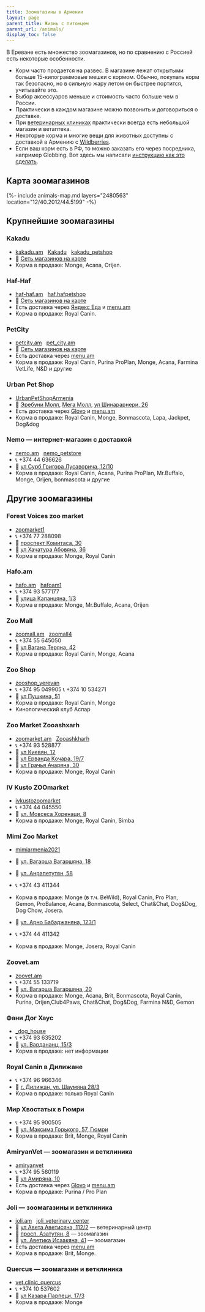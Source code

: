 ```yaml
---
title: Зоомагазины в Армении
layout: page
parent_title: Жизнь с питомцем
parent_url: /animals/
display_toc: false
---
```


В Ереване есть множество зоомагазинов, но по сравнению с Россией есть некоторые особенности.

- Корм часто продается на развес. В магазине лежат открытыми больше 15-килограммовые мешки с кормом. Обычно,
  покупать корм так безопасно, но в сильную жару летом он быстрее портится, учитывайте это.
- Выбор аксессуаров меньше и стоимость часто больше чем в России.
- Практически в каждом магазине можно позвонить и договориться о доставке.
- При [ветеринарных клиниках](vetclinics.md) практически всегда есть небольшой магазин и ветаптека.
- Некоторые корма и многие вещи для животных доступны с доставкой в Армению с [Wildberries](https://global.wildberries.ru).
- Если ваш корм есть в РФ, то можно заказать его через посредника, например Globbing. Вот здесь мы написали [инструкцию как это сделать](../delivery/globbing-from-russia.md).

## Карта зоомагазинов

{%- include animals-map.md layers="2480563" location="12/40.2012/44.5199" -%}

## Крупнейшие зоомагазины

<div class="cards list-emoji">
<div class="card">

### Kakadu

- <i class="fa-solid fa-link"></i> [kakadu.am](https://kakadu.am) &nbsp; <i class="fa-brands fa-facebook-f"></i> [Kakadu](https://m.facebook.com/KAKADUSshops/) &nbsp; <i class="fa-brands fa-instagram"></i> [kakadu_petshop](https://instagram.com/kakadu_petshop/)
- 📍 [Сеть магазинов на карте](https://yandex.ru/maps/10262/yerevan/search/Kakadu/)
- Корма в продаже: Monge, Acana, Orijen.

</div>
<div class="card">

### Haf-Haf

- <i class="fa-solid fa-link"></i> [haf-haf.am](https://haf-haf.am/ru/) &nbsp; <i class="fa-brands fa-instagram"></i> [haf.hafpetshop](https://instagram.com/haf.hafpetshop/)
- 📍 [Сеть магазинов на карте](https://yandex.ru/maps/10262/yerevan/search/Haf-Haf/)
- Есть доставка через [Яндекс Еда](https://eats.yandex.com/ru-am/Yerevan/r/haf-haf) и [menu.am](https://menu.am/ru/shops/haf-haf)
- Корма в продаже: Royal Canin.

</div>
<div class="card">

### PetCity

- <i class="fa-solid fa-link"></i> [petcity.am](https://petcity.am/ru/homepage-2) &nbsp; <i class="fa-brands fa-instagram"></i> [pet_city.am](https://instagram.com/pet_city.am/)
- 📍 [Сеть магазинов на карте](https://yandex.ru/maps/10262/yerevan/search/PetCity/)
- Есть доставка через [menu.am](https://menu.am/ru/shops/pet-city-azatamartikner)
- Корма в продаже: Royal Canin, Purina ProPlan, Monge, Acana, Farmina VetLife, N&D и другие

</div>
<div class="card">

### Urban Pet Shop

- <i class="fa-brands fa-facebook-f"></i> [UrbanPetShopArmenia](https://www.facebook.com/UrbanPetShopArmenia/)
- 📍 [Эребуни Молл](https://yandex.ru/maps/org/erebuni_moll/62507271618/), [Мега Молл](https://yandex.ru/maps/org/mega_moll_armeniya/72870611569/), [ул&nbsp;Шинарарнери, 26](https://yandex.ru/maps/org/urban/208400500825/)
- Есть доставка через [Glovo](https://glovoapp.com/am/en/yerevan/urban-pet-shop/) и [menu.am](https://menu.am/ru/shops/urban-pet-shop)
- Корма в продаже: Royal Canin, Monge, Bonmascota, Lapa, Jackpet, Dog&dog

</div>
<div class="card">

### Nemo — интернет-магазин с доставкой

- <i class="fa-solid fa-link"></i> [nemo.am](https://nemo.am/) &nbsp; <i class="fa-brands fa-instagram"></i> [nemo_petstore](https://instagram.com/nemo_petstore/)
- 📞 +374 44 636626
- 📍 [ул Сурб Григора Лусаворича, 12/10](https://yandex.ru/maps/org/nemo/191697089221/)
- Корма в продаже: Royal Canin, Acana, Purina ProPlan, Mr.Buffalo, Monge, Orijen, bonmascota и другие

</div>
</div>

## Другие зоомагазины

<div class="cards list-emoji">
<div class="card">

### Forest Voices zoo market

- <i class="fa-brands fa-facebook-f"></i> [zoomarket1](https://facebook.com/zoomarket1/about)
- 📞 +374 77 288098
- 📍 [проспект Комитаса, 30](https://yandex.ru/maps/org/forest_voices_zoomagazin/99596547688/)
- 📍 [ул Хачатура Абовяна, 36](https://yandex.ru/maps/org/forest_voices_zoomagazin/57855023163/)
- Корма в продаже: Monge, Royal Canin

</div>
<div class="card">

### Hafo.am

- <i class="fa-solid fa-link"></i> [hafo.am](https://hafo.am) &nbsp; <i class="fa-brands fa-facebook-f"></i> [hafoam1](https://facebook.com/hafoam1)
- 📞 +374 93 577177
- 📍 [улица Капанцяна, 1/3](https://yandex.ru/maps/10262/yerevan/house/YE0YcwZpT0EEQFpqfX5wdXxkZA==/)
- Корма в продаже: Monge, Mr.Buffalo, Acana, Orijen

</div>
<div class="card">

### Zoo Mall

- <i class="fa-solid fa-link"></i> [zoomall.am](https://zoomall.am/) &nbsp; <i class="fa-brands fa-instagram"></i> [zoomall4](https://instagram.com/zoomall4/)
- 📞 +374 55 645050
- 📍 [ул Вагана Теряна, 42](https://goo.gl/maps/a9LGfFGQkHstkQuy6)
- Корма в продаже: Royal Canin, Monge, Acana

</div>
<div class="card">

### Zoo Shop

- <i class="fa-brands fa-instagram"></i> [zooshop_yerevan](https://instagram.com/zooshop_yerevan/)
- 📞 +374 95 049905 📞 +374 10 534271
- 📍 [ул Пушкина, 51](https://yandex.ru/maps/org/zoo_shop/16779486277/)
- Корма в продаже: Royal Canin, Monge
- Кинологический клуб Аспар

</div>
<div class="card">

### Zoo Market Zooashxarh

- <i class="fa-solid fa-link"></i> [zoomarket.am](https://zoomarket.am/) &nbsp; <i class="fa-brands fa-facebook-f"></i> [Zooashkharh](https://facebook.com/Zooashkharh/)
- 📞 +374 93 528877
- 📍 [ул Киевян, 12](https://yandex.ru/maps/org/180669891281/)
- 📍 [ул Ерванда Кочара, 19/7](https://yandex.ru/maps/org/137532800215/)
- 📍 [ул Грачья Ачаряна, 30](https://yandex.ru/maps/org/33139129154/)
- Корма в продаже: Monge, Royal Canin

</div>
<div class="card">

### IV Kusto ZOOmarket

- <i class="fa-brands fa-facebook-f"></i> [ivkustozoomarket](https://www.facebook.com/ivkustozoomarket)
- 📞 +374 44 045550
- 📍 [ул. Мовсеса Хоренаци, 8](https://yandex.com/maps/org/iv_kusto_zoomarket/202741363289/)
- Корма в продаже: Monge, Royal Canin, Simba

</div>
<div class="card">

### Mimi Zoo Market

- <i class="fa-brands fa-facebook-f"></i> [mimiarmenia2021](https://www.facebook.com/mimiarmenia2021)
- 📍 [ул. Вагарша Вагаршяна, 18](https://yandex.ru/maps/org/zoo_market_mimi/176898969628/)
- 📍 [ул. Анрапетутян, 58](https://goo.gl/maps/6vv289a4FFaQ31Ny6)
- 📞 +374 43 411344
- Корма в продаже: Monge (в т.ч. BeWild), Royal Canin, Pro Plan, Gemon, ProBalance, Acana, Bonmascota, Select, Chat&Chat, Dog&Dog, Dog Chow, Josera.

- 📍 [ул. Арно Бабаджаняна, 123/1](https://yandex.ru/maps/10262/yerevan/house/YE0YcgNjSk0CQFpqfX13cnllZw==/)
- 📞 +374 44 411342
- Корма в продаже: Monge, Josera, Royal Canin

</div>
<div class="card">

### Zoovet.am

- <i class="fa-solid fa-link"></i> [zoovet.am](https://zoovet.am)
- 📞 +374 55 133719
- 📍 [ул. Вагарша Вагаршяна, 20](https://yandex.ru/maps/org/zoovet/9352431732/)
- Корма в продаже: Monge, Acana, Brit, Bonmascota, Royal Canin, Purina, Orijen,Club4Paws, Chat&Chat, Dog&Dog, Farmina N&D, Gemon

</div>
<div class="card">

### Фани Дог Хаус

- <i class="fa-brands fa-instagram"></i> [_dog_house](https://www.instagram.com/_dog_house/)
- 📞 +374 93 635202
- 📍 [ул. Вардананц, 15/3](https://yandex.ru/maps/org/fani_dog_khaus/207873306407/)
- Корма в продаже: нет информации

</div>
<div class="card">

### Royal Canin в Дилижане

- 📞 +374 96 966346
- 📍 [г. Дилижан, ул. Шаумяна 28/3](https://yandex.ru/maps/org/royal_canin/125821415154/)
- Корма в продаже: только Royal Canin

</div>
<div class="card">

### Мир Хвостатых в Гюмри

- 📞 +374 95 900505
- 📍 [ул. Максима Горького, 57, Гюмри](https://yandex.ru/maps/org/mir_khvostatykh/17380324135/)
- Корма в продаже: Brit, Monge, Royal Canin

</div>
<div class="card">

### AmiryanVet — зоомагазин и ветклиника

- <i class="fa-brands fa-instagram"></i> [amiryanvet](https://instagram.com/amiryanvet/)
- 📞 +374 95 560119
- 📍 [ул Амиряна, 10](https://yandex.ru/maps/org/amiryanvet/209808278094/)
- Есть доставка через [Glovo](https://glovoapp.com/am/en/yerevan/amiryanvet/) и [menu.am](https://menu.am/ru/shops/amiryan-vet)
- Корма в продаже: Purina / Pro Plan

</div>
<div class="card">

### Joli — зоомагазины и ветклиника

- <i class="fa-solid fa-link"></i> [joli.am](https://joli.am/) &nbsp; <i class="fa-brands fa-instagram"></i> [joli_veterinary_center](https://instagram.com/joli_veterinary_center/)
- 📍 [ул Авета Аветисяна, 112/2](https://yandex.ru/maps/org/veterinarny_tsentr_dzholi/135151397057/) — ветеринарный центр
- 📍 [просп. Азатутян, 8](https://yandex.ru/maps/org/dzholi/236619928303/) — зоомагазин
- 📍 [ул. Аветика Исаакяна, 41](https://yandex.ru/maps/org/zu_market/119280468507/) — зоомагазин
- Есть доставка через [menu.am](https://menu.am/ru/shops/joli-moskovyan)
- Корма в продаже: Brit, Monge.

</div>
<div class="card">

### Quercus — зоомагазин и ветклиника

- <i class="fa-brands fa-instagram"></i> [vet.clinic_quercus](https://instagram.com/vet.clinic_quercus/)
- 📞 +374 10 537602
- 📍 [ул Казара Парпеци, 17/3](https://yandex.ru/maps/org/quercus_vet_clinic_zoosalon/181982950255/)
- Корма в продаже: Monge

</div>
</div>
